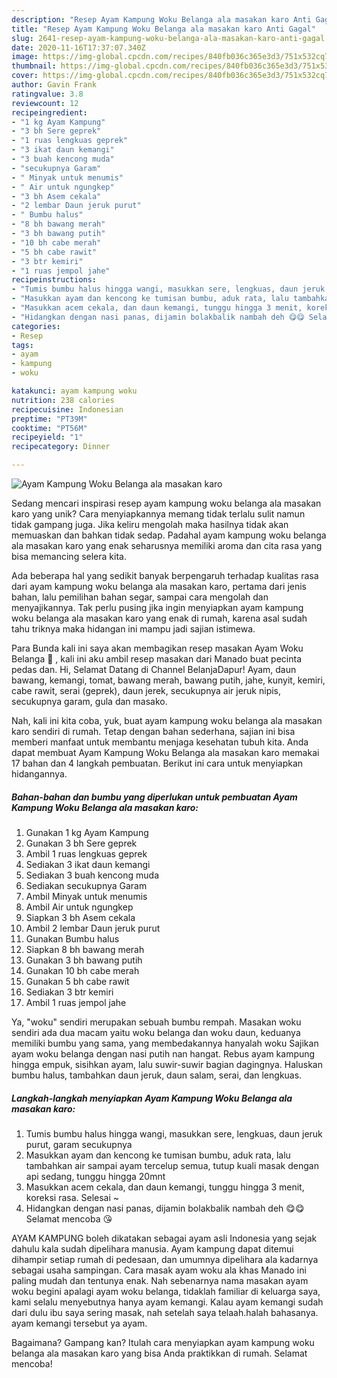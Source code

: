 ```yaml
---
description: "Resep Ayam Kampung Woku Belanga ala masakan karo Anti Gagal"
title: "Resep Ayam Kampung Woku Belanga ala masakan karo Anti Gagal"
slug: 2641-resep-ayam-kampung-woku-belanga-ala-masakan-karo-anti-gagal
date: 2020-11-16T17:37:07.340Z
image: https://img-global.cpcdn.com/recipes/840fb036c365e3d3/751x532cq70/ayam-kampung-woku-belanga-ala-masakan-karo-foto-resep-utama.jpg
thumbnail: https://img-global.cpcdn.com/recipes/840fb036c365e3d3/751x532cq70/ayam-kampung-woku-belanga-ala-masakan-karo-foto-resep-utama.jpg
cover: https://img-global.cpcdn.com/recipes/840fb036c365e3d3/751x532cq70/ayam-kampung-woku-belanga-ala-masakan-karo-foto-resep-utama.jpg
author: Gavin Frank
ratingvalue: 3.8
reviewcount: 12
recipeingredient:
- "1 kg Ayam Kampung"
- "3 bh Sere geprek"
- "1 ruas lengkuas geprek"
- "3 ikat daun kemangi"
- "3 buah kencong muda"
- "secukupnya Garam"
- " Minyak untuk menumis"
- " Air untuk ngungkep"
- "3 bh Asem cekala"
- "2 lembar Daun jeruk purut"
- " Bumbu halus"
- "8 bh bawang merah"
- "3 bh bawang putih"
- "10 bh cabe merah"
- "5 bh cabe rawit"
- "3 btr kemiri"
- "1 ruas jempol jahe"
recipeinstructions:
- "Tumis bumbu halus hingga wangi, masukkan sere, lengkuas, daun jeruk purut, garam secukupnya"
- "Masukkan ayam dan kencong ke tumisan bumbu, aduk rata, lalu tambahkan air sampai ayam tercelup semua, tutup kuali masak dengan api sedang, tunggu hingga 20mnt"
- "Masukkan acem cekala, dan daun kemangi, tunggu hingga 3 menit, koreksi rasa. Selesai ~"
- "Hidangkan dengan nasi panas, dijamin bolakbalik nambah deh 😋😋 Selamat mencoba 😘"
categories:
- Resep
tags:
- ayam
- kampung
- woku

katakunci: ayam kampung woku 
nutrition: 238 calories
recipecuisine: Indonesian
preptime: "PT39M"
cooktime: "PT56M"
recipeyield: "1"
recipecategory: Dinner

---
```



![Ayam Kampung Woku Belanga ala masakan karo](https://img-global.cpcdn.com/recipes/840fb036c365e3d3/751x532cq70/ayam-kampung-woku-belanga-ala-masakan-karo-foto-resep-utama.jpg)

Sedang mencari inspirasi resep ayam kampung woku belanga ala masakan karo yang unik? Cara menyiapkannya memang tidak terlalu sulit namun tidak gampang juga. Jika keliru mengolah maka hasilnya tidak akan memuaskan dan bahkan tidak sedap. Padahal ayam kampung woku belanga ala masakan karo yang enak seharusnya memiliki aroma dan cita rasa yang bisa memancing selera kita.

Ada beberapa hal yang sedikit banyak berpengaruh terhadap kualitas rasa dari ayam kampung woku belanga ala masakan karo, pertama dari jenis bahan, lalu pemilihan bahan segar, sampai cara mengolah dan menyajikannya. Tak perlu pusing jika ingin menyiapkan ayam kampung woku belanga ala masakan karo yang enak di rumah, karena asal sudah tahu triknya maka hidangan ini mampu jadi sajian istimewa.

Para Bunda kali ini saya akan membagikan resep masakan Ayam Woku Belanga 🤤 , kali ini aku ambil resep masakan dari Manado buat pecinta pedas dan. Hi, Selamat Datang di Channel BelanjaDapur! Ayam, daun bawang, kemangi, tomat, bawang merah, bawang putih, jahe, kunyit, kemiri, cabe rawit, serai (geprek), daun jerek, secukupnya air jeruk nipis, secukupnya garam, gula dan masako.


Nah, kali ini kita coba, yuk, buat ayam kampung woku belanga ala masakan karo sendiri di rumah. Tetap dengan bahan sederhana, sajian ini bisa memberi manfaat untuk membantu menjaga kesehatan tubuh kita. Anda dapat membuat Ayam Kampung Woku Belanga ala masakan karo memakai 17 bahan dan 4 langkah pembuatan. Berikut ini cara untuk menyiapkan hidangannya.

<!--inarticleads1-->

##### Bahan-bahan dan bumbu yang diperlukan untuk pembuatan Ayam Kampung Woku Belanga ala masakan karo:

1. Gunakan 1 kg Ayam Kampung
1. Gunakan 3 bh Sere geprek
1. Ambil 1 ruas lengkuas geprek
1. Sediakan 3 ikat daun kemangi
1. Sediakan 3 buah kencong muda
1. Sediakan secukupnya Garam
1. Ambil  Minyak untuk menumis
1. Ambil  Air untuk ngungkep
1. Siapkan 3 bh Asem cekala
1. Ambil 2 lembar Daun jeruk purut
1. Gunakan  Bumbu halus
1. Siapkan 8 bh bawang merah
1. Gunakan 3 bh bawang putih
1. Gunakan 10 bh cabe merah
1. Gunakan 5 bh cabe rawit
1. Sediakan 3 btr kemiri
1. Ambil 1 ruas jempol jahe


Ya, &#34;woku&#34; sendiri merupakan sebuah bumbu rempah. Masakan woku sendiri ada dua macam yaitu woku belanga dan woku daun, keduanya memiliki bumbu yang sama, yang membedakannya hanyalah woku Sajikan ayam woku belanga dengan nasi putih nan hangat. Rebus ayam kampung hingga empuk, sisihkan ayam, lalu suwir-suwir bagian dagingnya. Haluskan bumbu halus, tambahkan daun jeruk, daun salam, serai, dan lengkuas. 

<!--inarticleads2-->

##### Langkah-langkah menyiapkan Ayam Kampung Woku Belanga ala masakan karo:

1. Tumis bumbu halus hingga wangi, masukkan sere, lengkuas, daun jeruk purut, garam secukupnya
1. Masukkan ayam dan kencong ke tumisan bumbu, aduk rata, lalu tambahkan air sampai ayam tercelup semua, tutup kuali masak dengan api sedang, tunggu hingga 20mnt
1. Masukkan acem cekala, dan daun kemangi, tunggu hingga 3 menit, koreksi rasa. Selesai ~
1. Hidangkan dengan nasi panas, dijamin bolakbalik nambah deh 😋😋 Selamat mencoba 😘


AYAM KAMPUNG boleh dikatakan sebagai ayam asli Indonesia yang sejak dahulu kala sudah dipelihara manusia. Ayam kampung dapat ditemui dihampir setiap rumah di pedesaan, dan umumnya dipelihara ala kadarnya sebagai usaha sampingan. Cara masak ayam woku ala khas Manado ini paling mudah dan tentunya enak. Nah sebenarnya nama masakan ayam woku begini apalagi ayam woku belanga, tidaklah familiar di keluarga saya, kami selalu menyebutnya hanya ayam kemangi. Kalau ayam kemangi sudah dari dulu ibu saya sering masak, nah setelah saya telaah.halah bahasanya. ayam kemangi tersebut ya ayam. 

Bagaimana? Gampang kan? Itulah cara menyiapkan ayam kampung woku belanga ala masakan karo yang bisa Anda praktikkan di rumah. Selamat mencoba!
